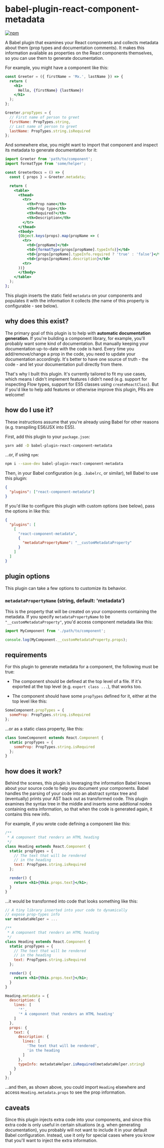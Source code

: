 # babel-plugin-react-component-metadata

[![npm](https://img.shields.io/npm/v/babel-plugin-react-component-metadata.svg)](https://www.npmjs.com/package/babel-plugin-react-component-metadata)

A Babel plugin that examines your React components and collects metadata about
them (prop types and documentation comments). It makes this information
available as properties on the React components themselves, so you can use them
to generate documentation.

For example, you might have a component like this:

```jsx
const Greeter = ({ firstName = 'Mx.', lastName }) => {
  return (
    <h1>
      Hello, {firstName} {lastName}!
    </h1>
  );
};

Greeter.propTypes = {
  // First name of person to greet
  firstName: PropTypes.string,
  // Last name of person to greet
  lastName: PropTypes.string.isRequired
};
```

And somewhere else, you might want to import that component and inspect its
metadata to generate documentation for it:

```jsx
import Greeter from 'path/to/component';
import formatType from 'some/helper';

const GreeterDocs = () => {
  const { props } = Greeter.metadata;

  return (
    <table>
      <thead>
        <tr>
          <th>Prop name</th>
          <th>Prop type</th>
          <th>Required?</th>
          <th>Description</th>
        </tr>
      </thead>
      <tbody>
      {Object.keys(props).map(propName => (
        <tr>
          <td>{propName}</td>
          <td>{formatType(props[propName].typeInfo)}</td>
          <td>{props[propName].typeInfo.required ? 'true' : 'false'}</td>
          <td>{props[propName].description}</td>
        <tr>
      ))}
      </tbody>
    </table>
  );
};
```

This plugin inserts the static field `metadata` on your components and populates
it with the information it collects (the name of this property is configurable -
see below).

## why does this exist?

The primary goal of this plugin is to help with **automatic documentation
generation**. If you're building a component library, for example, you'll
probably want some kind of documentation. But manually keeping your
documentation up-to-date with the code is hard. Every time you add/remove/change
a prop in the code, you need to update your documentation accordingly. It's
better to have one source of truth - the code - and let your documentation pull
directly from there.

That's why I built this plugin. It's currently tailored to fit my use cases,
which means I didn't implement features I didn't need (e.g. support for
inspecting Flow types, support for ES5 classes using `createReactClass`). But if
you'd like to help add features or otherwise improve this plugin, PRs are
welcome!

## how do I use it?

These instructions assume that you're already using Babel for other reasons (e.g. transpiling ES6/JSX into ES5).

First, add this plugin to your `package.json`:

```bash
yarn add -D babel-plugin-react-component-metadata
```

...or, if using `npm`:

```bash
npm i --save-dev babel-plugin-react-component-metadata
```

Then, in your Babel configuration (e.g. `.babelrc`, or similar), tell Babel to use this plugin:

```json
{
  "plugins": ["react-component-metadata"]
}
```

If you'd like to configure this plugin with custom options (see below), pass the options in like this:

```json
{
  "plugins": [
    [
      "react-component-metadata",
      {
        "metadataPropertyName": "__customMetadataProperty"
      }
    ]
  ]
}
```

## plugin options

This plugin can take a few options to customize its behavior.

### `metadataPropertyName` (string, default: 'metadata')

This is the property that will be created on your components containing the metadata. If you specify `metadataPropertyName` to be `"__customMetadataProperty"`, you'd access component metadata like this:

```js
import MyComponent from './path/to/component';

console.log(MyComponent.__customMetadataProperty.props);
```

## requirements

For this plugin to generate metadata for a component, the following must be true:

- The component should be defined at the top level of a file. If it's exported at the top level (e.g. `export class ...`), that works too.

- The component should have some `propTypes` defined for it, either at the top level like this:

```jsx
SomeComponent.propTypes = {
  someProp: PropTypes.string.isRequired
};
```

...or as a static class property, like this:

```jsx
class SomeComponent extends React.Component {
  static propTypes = {
    someProp: PropTypes.string.isRequired
  };
}
```

## how does it work?

Behind the scenes, this plugin is leveraging the information Babel knows about your source code to help you document your components. Babel handles the parsing of your code into an abstract syntax tree and (eventually) prints your AST back out as transformed code. This plugin examines the syntax tree in the middle and inserts some addtional nodes containing extra information, so that when the code is generated again, it contains this new info.

For example, if you wrote code defining a component like this:

```jsx
/**
 * A component that renders an HTML heading
 */
class Heading extends React.Component {
  static propTypes = {
    // The text that will be rendered
    // in the heading
    text: PropTypes.string.isRequired
  };

  render() {
    return <h1>{this.props.text}</h1>;
  }
}
```

...it would be transformed into code that looks something like this:

```jsx
// A tiny library inserted into your code to dynamically
// expose prop-types info
var metadataHelper = ...

/**
 * A component that renders an HTML heading
 */
class Heading extends React.Component {
  static propTypes = {
    // The text that will be rendered
    // in the heading
    text: PropTypes.string.isRequired
  };

  render() {
    return <h1>{this.props.text}</h1>;
  }
}

Heading.metadata = {
  description: {
    lines: [
      '*',
      '* A component that renders an HTML heading'
    ]
  },
  props: {
    text: {
      description: {
        lines: [
          'The text that will be rendered',
          'in the heading
        ]
      },
      typeInfo: metadataHelper.isRequired(metadataHelper.string)
    }
  }
};
```

...and then, as shown above, you could import `Heading` elsewhere and access `Heading.metadata.props` to see the prop information.

## caveats

Since this plugin injects extra code into your components, and since this extra code is only useful in certain situations (e.g. when generating documentation), you probably will not want to include it in your default Babel configuration. Instead, use it only for special cases where you know that you'll want to inject the extra information.
